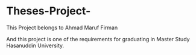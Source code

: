 # Theses-Project-
This Project belongs to Ahmad Maruf Firman

And this project is one of the requirements for graduating in Master Study Hasanuddin University.

